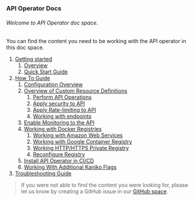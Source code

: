 ### API Operator Docs

###### Welcome to API Operator doc space.

You can find the content you need to be working with the API operator in this doc space.

1. [Getting started](GettingStarted)
    1. [Overview](GettingStarted/overview.md)
    1. [Quick Start Guide](GettingStarted/quick-start-guide.md)
1. [How To Guide](HowToGuide)
    1. [Configuration Overview](HowToGuide/configurations-overview.md)
    1. [Overview of Custom Resource Definitions](HowToGuide/OverviewOfCrds)
        1. [Perform API Operations](HowToGuide/OverviewOfCrds/perform-api-operations.md)
        1. [Apply security to API](HowToGuide/OverviewOfCrds/apply-security-to-api.md)
        1. [Apply Rate-limiting to API](HowToGuide/OverviewOfCrds/apply-rate-limiting-to-api.md)
        1. [Working with endpoints](HowToGuide/OverviewOfCrds/working-with-endpoints.md)
    1. [Enable Monitoring to the API](HowToGuide/enable-analytics-to-api.md)
    1. [Working with Docker Registries](HowToGuide/WorkingWithDockerRegistries)
        1. [Working with Amazon Web Services](HowToGuide/WorkingWithDockerRegistries/working-with-aws.md)
        1. [Working with Google Container Registry](HowToGuide/WorkingWithDockerRegistries/working-with-gcr.md)
        1. [Working HTTP/HTTPS Private Registry](HowToGuide/WorkingWithDockerRegistries/working-with-http-https-repository.md)
        1. [Reconfigure Registry](HowToGuide/WorkingWithDockerRegistries/reconfigure-registry.md)
    1. [Install API Operator in CI/CD](HowToGuide/install-api-operator-in-cicd.md)
    1. [Working With Additional Kaniko Flags](HowToGuide/working-with-kaniko-additional-flags.md)
1. [Troubleshooting Guide](Troubleshooting/troubleshooting.md)

> If you were not able to find the content you were looking for, please let us know by creating a GitHub issue in our [GitHub space](https://github.com/wso2/k8s-api-operator/issues).
  